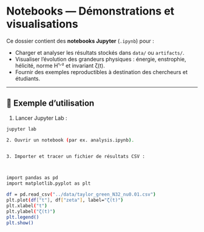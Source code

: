 # Notebooks — Démonstrations et visualisations

Ce dossier contient des **notebooks Jupyter** (`.ipynb`) pour :

- Charger et analyser les résultats stockés dans `data/` ou `artifacts/`.  
- Visualiser l’évolution des grandeurs physiques : énergie, enstrophie, hélicité, norme H¹ᐟ² et invariant ζ(t).  
- Fournir des exemples reproductibles à destination des chercheurs et étudiants.

---

## 🚀 Exemple d’utilisation

1. Lancer Jupyter Lab :

```bash
jupyter lab

2. Ouvrir un notebook (par ex. analysis.ipynb).


3. Importer et tracer un fichier de résultats CSV :



import pandas as pd
import matplotlib.pyplot as plt

df = pd.read_csv("../data/taylor_green_N32_nu0.01.csv")
plt.plot(df["t"], df["zeta"], label="ζ(t)")
plt.xlabel("t")
plt.ylabel("ζ(t)")
plt.legend()
plt.show()

